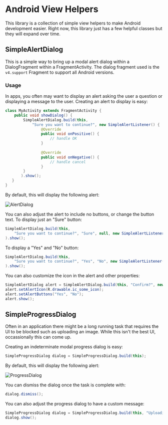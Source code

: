 # Android View Helpers

This library is a collection of simple view helpers to make Android development easier. Right now, this library just has a few helpful classes but they will expand over time.

## SimpleAlertDialog

This is a simple way to bring up a modal alert dialog within a DialogFragment within a FragmentActivity. The dialog fragment used is the `v4.support` Fragment to support all Android versions.

### Usage

In apps, you often may want to display an alert asking the user a question or displaying a message
to the user. Creating an alert to display is easy:

```java
class MyActivity extends FragmentActivity {
	public void showDialog() {
		SimpleAlertDialog.build(this, 
			"Sure you want to continue?", new SimpleAlertListener() {
				@Override
				public void onPositive() {
					// handle OK
				}
				
				@Override
				public void onNegative() {
					// handle cancel
				}
		}
	   ).show();
   }
}
```

By default, this will display the following alert:

![AlertDialog](http://i.imgur.com/3xjhVlZ.png)

You can also adjust the alert to include no buttons, or change the button text. 
To display just an "Sure" button:

```java
SimpleAlertDialog.build(this, 
	"Sure you want to continue?", "Sure", null, new SimpleAlertListener()
).show();
```

To display a "Yes" and "No" button:

```java
SimpleAlertDialog.build(this, 
	"Sure you want to continue?", "Yes", "No", new SimpleAlertListener()
).show();
```

You can also customize the icon in the alert and other properties:

```java
SimpleAlertDialog alert = SimpleAlertDialog.build(this, "Confirm?", new SimpleAlertListener());
alert.setAlertIcon(R.drawable.ic_some_icon);
alert.setAlertButtons("Yes", "No");
alert.show();
```

## SimpleProgressDialog

Often in an application there might be a long running task that requires the UI to be blocked 
such as uploading an image. While this isn't the best UI, occassionally this can come up.

Creating an indeterminate modal progress dialog is easy:

```java
SimpleProgressDialog dialog = SimpleProgressDialog.build(this);
```

By default, this will display the following alert:

![ProgressDialog](http://i.imgur.com/rbEV8pM.png)

You can dismiss the dialog once the task is complete with:

```java
dialog.dismiss();
```

You can also adjust the progress dialog to have a custom message:

```java
SimpleProgressDialog dialog = SimpleProgressDialog.build(this, "Uploading...");
dialog.show();
```
